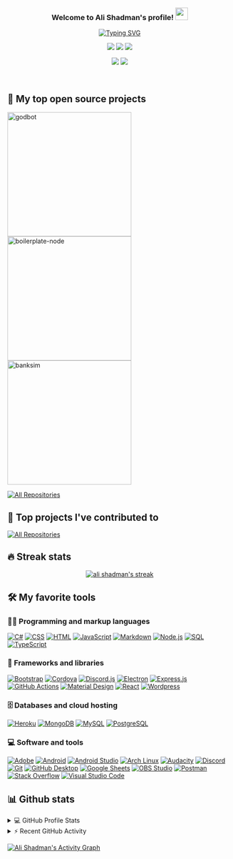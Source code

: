 <!DOCTYPE html>
<html lang="en">
  <head>
    <meta charset="UTF-8">
    <meta name="viewport" content="width=device-width, initial-scale=1.0">
    <meta http-equiv="X-UA-Compatible" content="ie=edge">
  </head>
  <body>
   <h3 align="center">
  Welcome to Ali Shadman's profile!
  <img src="https://media.giphy.com/media/hvRJCLFzcasrR4ia7z/giphy.gif" width="28">
</h3>

<!-- Typing SVG by DenverCoder1 - https://github.com/DenverCoder1/readme-typing-svg -->
<p align="center">
    <a href="https://git.io/typing-svg"><img src="https://readme-typing-svg.demolab.com?font=Fira+Code&size=22&pause=1000&vCenter=true&width=440&height=45&lines=Full-stack+web+and+app+developer;4%2B+years+of+coding+experience" alt="Typing SVG" /></a>
</p>

<!-- all-shields/aboutme:START -->
<div align=center>

[![](https://img.shields.io/badge/OS-MacOS-informational?style=flat&logo=macos&logoColor=white&color=36BBF7)](https://www.apple.com/it/macos/monterey/) [![](https://img.shields.io/badge/code-Javascript-informational?style=flat&logo=Javascript&logoColor=white&color=36BBF7)](https://www.javascript.com/) [![](https://img.shields.io/badge/Editor-VSCode-informational?style=flat&logo=VisualStudioCode&logoColor=white&color=36BBF7)](https://code.visualstudio.com/)

</div>
<!-- all-shields/aboutme:END -->

<!-- all-shields/socials:START -->
<div align=center>

[![](https://img.shields.io/badge/-LinkedIn-36BBF7.svg?style=for-the-badge&logo=LinkedIn)](https://www.linkedin.com/in/alishd/) [![](https://img.shields.io/badge/-Portfolio-36BBF7.svg?style=for-the-badge&logo=Circle)](https://alishd.dev/)

</div>

<!-- all-shields/socials:END -->

<br/>

## 📘 My top open source projects

<p align="left">
<a href="https://github.com/alishadman95/godbot"><img width="278" src="https://denvercoder1-github-readme-stats.vercel.app/api/pin/?username=alishadman95&repo=godbot&theme=github_dark&hide_border=true&bg_color=1F222E&show_icons=false" alt="godbot"></a>
<a href="https://github.com/alishd-boilerplate/discord-node-bot-boilerplate"><img width="278" src="https://denvercoder1-github-readme-stats.vercel.app/api/pin/?username=alishd-boilerplate&repo=discord-node-bot-boilerplate&theme=github_dark&bg_color=1F222E&hide_border=true&show_icons=false" alt="boilerplate-node"></a>
<a href="https://github.com/alishadman95/banksim"><img width="278" src="https://denvercoder1-github-readme-stats.vercel.app/api/pin/?username=alishadman95&repo=banksim&theme=github_dark&hide_border=true&bg_color=1F222E&show_icons=false" alt="banksim"></a>

</p>

<p align="left">
  <a href="https://github.com/alishadman95?tab=repositories"><img alt="All Repositories" title="All Repositories" src="https://custom-icon-badges.demolab.com/badge/-All%20Repos-2962FF?style=for-the-badge&logoColor=white&logo=repo"/></a>
</p>

## 📕 Top projects I've contributed to

<!-- Small repo cards https://github.com/DenverCoder1/github-readme-stats (fork of anuraghazra/github-readme-stats) -->

<p align="left">
  <a href="https://github.com/alishadman95/My-Contributions/blob/main/README.md"><img alt="All Repositories" title="All Repositories" src="https://custom-icon-badges.demolab.com/badge/-All%20Forks-2962FF?style=for-the-badge&logoColor=white&logo=fork"/></a>
</p>

## 🔥 Streak stats

<!-- GitHub Readme Streak Stats - https://github.com/DenverCoder1/github-readme-streak-stats -->
<p align="center">
  <a href="https://github.com/DenverCoder1/github-readme-streak-stats">
    <img title="🔥 Get streak stats for your profile at git.io/streak-stats" alt="ali shadman's streak" src="https://streak-stats.demolab.com/?user=alishadman95&theme=monokai-metallian&hide_border=true&theme=react"/>
  </a>
</p>

<!-- Some badges are from https://github.com/Ileriayo/markdown-badges -->

## 🛠️ My favorite tools

### 👨‍💻 Programming and markup languages

<p>
    <a href="https://github.com/search?q=user%3ADenverCoder1+language%3Acsharp"><img alt="C#" src="https://custom-icon-badges.demolab.com/badge/C%23-68217A.svg?logo=cs2&logoColor=white"></a>
    <a href="https://github.com/search?q=user%3ADenverCoder1+language%3Acss"><img alt="CSS" src="https://img.shields.io/badge/CSS-1572B6.svg?logo=css3&logoColor=white"></a>
    <a href="https://github.com/search?q=user%3ADenverCoder1+language%3Ahtml"><img alt="HTML" src="https://img.shields.io/badge/HTML-E34F26.svg?logo=html5&logoColor=white"></a>
    <a href="https://github.com/search?q=user%3ADenverCoder1+language%3Ajavascript"><img alt="JavaScript" src="https://img.shields.io/badge/JavaScript-F7DF1E.svg?logo=javascript&logoColor=black"></a>
    <a href="https://github.com/search?q=user%3ADenverCoder1+language%3Amarkdown"><img alt="Markdown" src="https://img.shields.io/badge/Markdown-000000.svg?logo=markdown&logoColor=white"></a>
    <a href="https://github.com/search?q=user%3ADenverCoder1+language%3Ajavascript"><img alt="Node.js" src="https://img.shields.io/badge/Node.js-43853D.svg?logo=node.js&logoColor=white"></a>
    <a href="https://github.com/search?q=user%3ADenverCoder1+language%3Asql"><img alt="SQL" src="https://custom-icon-badges.demolab.com/badge/SQL-025E8C.svg?logo=database&logoColor=white"></a>
    <a href="https://github.com/search?q=user%3ADenverCoder1+language%3AtypeScript"><img alt="TypeScript" src="https://img.shields.io/badge/TypeScript-007ACC.svg?logo=typescript&logoColor=white"></a>
</p>

### 🧰 Frameworks and libraries

<p>
    <a href="#"><img alt="Bootstrap" src="https://img.shields.io/badge/Bootstrap-7952B3.svg?logo=bootstrap&logoColor=white"></a>
    <a href="#"><img alt="Cordova" src="https://img.shields.io/badge/-Cordova-E8E8E8?logo=apache-cordova&logoColor=black"></a>
    <a href="#"><img alt="Discord.js" src="https://custom-icon-badges.demolab.com/badge/Discord.JS-0d1620.svg?logo=djs_logo"></a>
    <a href="#"><img alt="Electron" src="https://img.shields.io/badge/Electron-20232e.svg?logo=electron&logoColor=white"></a>
    <a href="#"><img alt="Express.js" src="https://img.shields.io/badge/Express.js-404d59.svg?logo=express&logoColor=white"></a>
    <a href="#"><img alt="GitHub Actions" src="https://img.shields.io/badge/GitHub%20Actions-2671E5.svg?logo=github%20actions&logoColor=white"></a>
    <a href="#"><img alt="Material Design" src="https://img.shields.io/badge/Material%20Design-0081CB.svg?logo=material-design&logoColor=white"></a>
    <a href="#"><img alt="React" src="https://img.shields.io/badge/React-20232a.svg?logo=react&logoColor=%2361DAFB"></a>
    <a href="#"><img alt="Wordpress" src="https://img.shields.io/badge/Wordpress-21759B?logo=wordpress&logoColor=white"></a>
</p>

### 🗄️ Databases and cloud hosting

<p>
    <a href="#"><img alt="Heroku" src="https://img.shields.io/badge/Heroku-430098.svg?logo=heroku&logoColor=white"></a>
    <a href="#"><img alt="MongoDB" src ="https://img.shields.io/badge/MongoDB-4ea94b.svg?logo=mongodb&logoColor=white"></a>
    <a href="#"><img alt="MySQL" src="https://img.shields.io/badge/MySQL-00f.svg?logo=mysql&logoColor=white"></a>
    <a href="#"><img alt="PostgreSQL" src ="https://img.shields.io/badge/PostgreSQL-316192.svg?logo=postgresql&logoColor=white"></a>
</p>

### 💻 Software and tools

<p>
    <a href="#"><img alt="Adobe" src="https://img.shields.io/badge/Adobe-FF0000.svg?logo=adobe&logoColor=white"></a>
    <a href="#"><img alt="Android" src="https://img.shields.io/badge/Android-3DDC84?logo=android&logoColor=white"></a>
    <a href="#"><img alt="Android Studio" src="https://img.shields.io/badge/Android%20Studio-008678.svg?logo=android-studio&logoColor=white"></a>
    <a href="#"><img alt="Arch Linux" src="https://img.shields.io/badge/Arch%20Linux-1793D1.svg?logo=arch-linux&logoColor=white"></a>
    <a href="#"><img alt="Audacity" src="https://img.shields.io/badge/-Audacity-0000CC?logo=audacity&logoColor=white"></a>
    <a href="#"><img alt="Discord" src="https://img.shields.io/badge/-Discord-5865F2.svg?logo=discord&logoColor=white"></a>
    <a href="#"><img alt="Git" src="https://img.shields.io/badge/Git-F05033.svg?logo=git&logoColor=white"></a>
    <a href="#"><img alt="GitHub Desktop" src="https://img.shields.io/badge/GitHub%20Desktop-8034A9.svg?logo=github&logoColor=white"></a>
    <a href="#"><img alt="Google Sheets" src="https://img.shields.io/badge/Sheets-34A853.svg?logo=google%20sheets&logoColor=white"></a>
    <a href="#"><img alt="OBS Studio" src="https://img.shields.io/badge/-OBS-302E31?logo=obs-studio&logoColor=white"></a>
    <a href="#"><img alt="Postman" src="https://img.shields.io/badge/Postman-FF6C37?logo=postman&logoColor=white"></a>
    <a href="#"><img alt="Stack Overflow" src="https://img.shields.io/badge/-Stack%20Overflow-FE7A16?logo=stack-overflow&logoColor=white"></a>
    <a href="#"><img alt="Visual Studio Code" src="https://img.shields.io/badge/Visual%20Studio%20Code-0078d7.svg?logo=visual-studio-code&logoColor=white"></a>
</p>

## 📊 Github stats

<!-- https://github.com/anuraghazra/github-readme-stats -->
<details> 
  <summary>💻 GitHub Profile Stats</summary>
  <br/>
    <a href="https://github.com/anuraghazra/github-readme-stats"><img alt="DenverCoder1's Github Stats" src="https://denvercoder1-github-readme-stats.vercel.app/api/?username=alishadman95&show_icons=true&include_all_commits=true&count_private=true&theme=react&hide_border=true&bg_color=1F222E" height="192px"/></a>
  <a href="https://github.com/anuraghazra/github-readme-stats"><img alt="DenverCoder1's Top Languages" src="https://github-readme-stats.vercel.app/api/top-langs/?username=alishadman95&langs_count=8&layout=compact&theme=react&hide_border=true&bg_color=1F222E&hide=Jupyter%20Notebook" height="192px"/></a>
  <br/>
  <b>Note:</b> Top languages is only a metric of the languages my public code consists of and doesn't reflect experience or skill level.
</details>

<!-- https://github.com/jamesgeorge007/github-activity-readme -->
<details>
  <summary>⚡ Recent GitHub Activity</summary>
  <br/>

<!--RECENT_ACTIVITY:start-->
1. ⬆️ Pushed 1 commit(s) to [AliShadman95/ynab-importer](https://github.com/AliShadman95/ynab-importer)
2. ⭐ Starred [alishd-boilerplate/discord-node-bot-boilerplate](https://github.com/alishd-boilerplate/discord-node-bot-boilerplate)
<!--RECENT_ACTIVITY:end-->

<!--RECENT_ACTIVITY:last_update-->
Last Updated: Monday, May 22nd, 2023, 10:04:34 AM
<!--RECENT_ACTIVITY:last_update_end-->
   </details>

<!-- https://github.com/ashutosh00710/github-readme-activity-graph -->

<a href="https://github.com/ashutosh00710/github-readme-activity-graph"><img alt="Ali Shadman's Activity Graph" src="https://denvercoder1-activity-graph.herokuapp.com/graph/?username=alishadman95&theme=react-dark&hide_border=true" /></a>

  </body>
</html>
